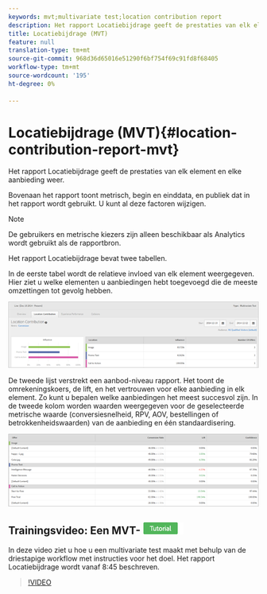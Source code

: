 ```yaml
---
keywords: mvt;multivariate test;location contribution report
description: Het rapport Locatiebijdrage geeft de prestaties van elk element en elke aanbieding weer.
title: Locatiebijdrage (MVT)
feature: null
translation-type: tm+mt
source-git-commit: 968d36d65016e51290f6bf754f69c91fd8f68405
workflow-type: tm+mt
source-wordcount: '195'
ht-degree: 0%

---
```



# Locatiebijdrage (MVT){#location-contribution-report-mvt}

Het rapport Locatiebijdrage geeft de prestaties van elk element en elke aanbieding weer.

Bovenaan het rapport toont metrisch, begin en einddata, en publiek dat in het rapport wordt gebruikt. U kunt al deze factoren wijzigen.

>[!NOTE]
>
>De gebruikers en metrische kiezers zijn alleen beschikbaar als Analytics wordt gebruikt als de rapportbron.

Het rapport Locatiebijdrage bevat twee tabellen.

In de eerste tabel wordt de relatieve invloed van elk element weergegeven. Hier ziet u welke elementen u aanbiedingen hebt toegevoegd die de meeste omzettingen tot gevolg hebben.

![](assets/locationcontributiontop.png)

De tweede lijst verstrekt een aanbod-niveau rapport. Het toont de omrekeningskoers, de lift, en het vertrouwen voor elke aanbieding in elk element. Zo kunt u bepalen welke aanbiedingen het meest succesvol zijn. In de tweede kolom worden waarden weergegeven voor de geselecteerde metrische waarde (conversiesnelheid, RPV, AOV, bestellingen of betrokkenheidswaarden) van de aanbieding en één standaardisering.

![](assets/locationcontributionbottom.png)

## Trainingsvideo: Een MVT- ![zelfstudie maken](/help/assets/tutorial.png)

In deze video ziet u hoe u een multivariate test maakt met behulp van de driestapige workflow met instructies voor het doel. Het rapport Locatiebijdrage wordt vanaf 8:45 beschreven.

>[!VIDEO](https://video.tv.adobe.com/v/17395)